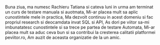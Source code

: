 Buna ziua, ma numesc Rachieru Tatiana si cateva luni in urma am terminat un curs de testare manuala si auotmata,
Mi-ar placea mult sa aplic cunostintele mele in practica, 
Ma dezvolt continuu in acest domeniu si fac propriul research si deocamdata invat SQL si API,
As dori pe viitor sa-mi imbunatatesc cunostintele si sa trece pe partea de testare Automata,
Mi-ar placea mult sa aduc ceva bun si sa contribui la cresterea calitatii platformei peviitor.ro,
Am auzit de aceasta organizatie de la un amic.
